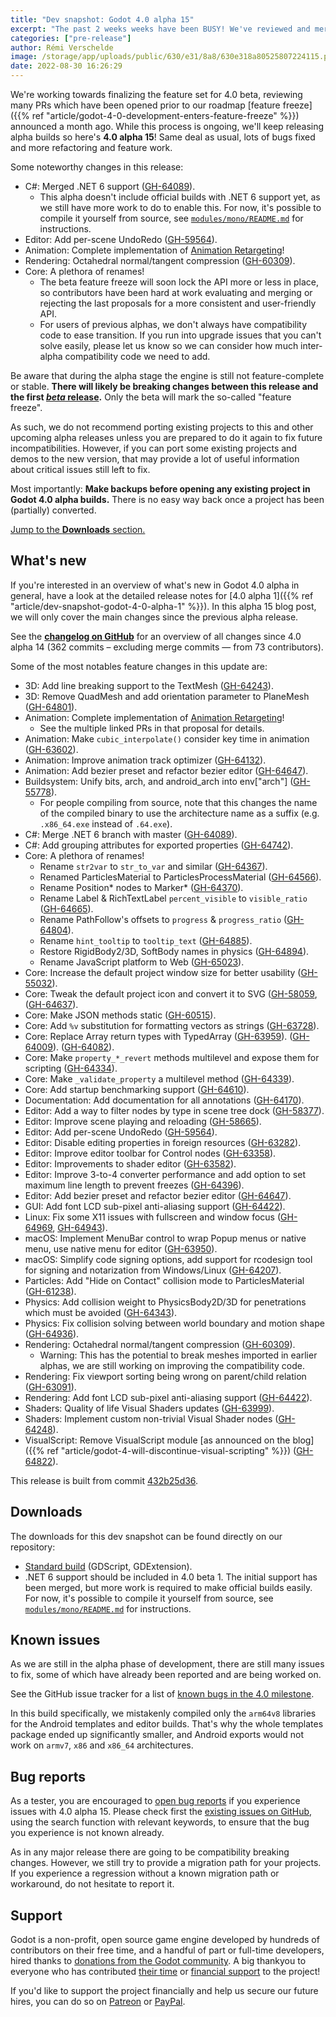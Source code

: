 ```yaml
---
title: "Dev snapshot: Godot 4.0 alpha 15"
excerpt: "The past 2 weeks weeks have been BUSY! We've reviewed and merged a ton of Pull Requests to prepare for the imminent 4.0 beta release and make sure that we're as feature-complete as possible."
categories: ["pre-release"]
author: Rémi Verschelde
image: /storage/app/uploads/public/630/e31/8a8/630e318a80525807224115.png
date: 2022-08-30 16:26:29
---
```


We're working towards finalizing the feature set for 4.0 beta, reviewing many PRs which have been opened prior to our roadmap [feature freeze]({{% ref "article/godot-4-0-development-enters-feature-freeze" %}}) announced a month ago. While this process is ongoing, we'll keep releasing alpha builds so here's **4.0 alpha 15**! Same deal as usual, lots of bugs fixed and more refactoring and feature work.

Some noteworthy changes in this release:

- C#: Merged .NET 6 support ([GH-64089](https://github.com/godotengine/godot/pull/64089)).
  * This alpha doesn't include official builds with .NET 6 support yet, as we still have more work to do to enable this. For now, it's possible to compile it yourself from source, see [`modules/mono/README.md`](https://github.com/godotengine/godot/blob/master/modules/mono/README.md) for instructions.
- Editor: Add per-scene UndoRedo ([GH-59564](https://github.com/godotengine/godot/pull/59564)).
- Animation: Complete implementation of [Animation Retargeting](https://github.com/godotengine/godot-proposals/issues/4510)!
- Rendering: Octahedral normal/tangent compression ([GH-60309](https://github.com/godotengine/godot/pull/60309)).
- Core: A plethora of renames!
  * The beta feature freeze will soon lock the API more or less in place, so contributors have been hard at work evaluating and merging or rejecting the last proposals for a more consistent and user-friendly API.
  * For users of previous alphas, we don't always have compatibility code to ease transition. If you run into upgrade issues that you can't solve easily, please let us know so we can consider how much inter-alpha compatibility code we need to add.

Be aware that during the alpha stage the engine is still not feature-complete or stable. **There will likely be breaking changes between this release and the first [*beta* release](https://en.wikipedia.org/wiki/Software_release_life_cycle#Beta).** Only the beta will mark the so-called "feature freeze".

As such, we do not recommend porting existing projects to this and other upcoming alpha releases unless you are prepared to do it again to fix future incompatibilities. However, if you can port some existing projects and demos to the new version, that may provide a lot of useful information about critical issues still left to fix.

Most importantly: **Make backups before opening any existing project in Godot 4.0 alpha builds.** There is no easy way back once a project has been (partially) converted.

[Jump to the **Downloads** section.](#downloads)

## What's new

If you're interested in an overview of what's new in Godot 4.0 alpha in general, have a look at the detailed release notes for [4.0 alpha 1]({{% ref "article/dev-snapshot-godot-4-0-alpha-1" %}}). In this alpha 15 blog post, we will only cover the main changes since the previous alpha release.

See the [**changelog on GitHub**](https://github.com/godotengine/godot/compare/106b6805018649b13da9e9508e80611f62ed660a...432b25d3649319517827dbf7bc275e81e0a2b92e) for an overview of all changes since 4.0 alpha 14 (362 commits – excluding merge commits ― from 73 contributors).

Some of the most notables feature changes in this update are:

- 3D: Add line breaking support to the TextMesh ([GH-64243](https://github.com/godotengine/godot/pull/64243)).
- 3D: Remove QuadMesh and add orientation parameter to PlaneMesh ([GH-64801](https://github.com/godotengine/godot/pull/64801)).
- Animation: Complete implementation of [Animation Retargeting](https://github.com/godotengine/godot-proposals/issues/4510)!
  * See the multiple linked PRs in that proposal for details.
- Animation: Make `cubic_interpolate()` consider key time in animation ([GH-63602](https://github.com/godotengine/godot/pull/63602)).
- Animation: Improve animation track optimizer ([GH-64132](https://github.com/godotengine/godot/pull/64132)).
- Animation: Add bezier preset and refactor bezier editor ([GH-64647](https://github.com/godotengine/godot/pull/64647)).
- Buildsystem: Unify bits, arch, and android_arch into env["arch"] ([GH-55778](https://github.com/godotengine/godot/pull/55778)).
  * For people compiling from source, note that this changes the name of the compiled binary to use the architecture name as a suffix (e.g. `.x86_64.exe` instead of `.64.exe`).
- C#: Merge .NET 6 branch with master ([GH-64089](https://github.com/godotengine/godot/pull/64089)).
- C#: Add grouping attributes for exported properties ([GH-64742](https://github.com/godotengine/godot/pull/64742)).
- Core: A plethora of renames!
  * Rename `str2var` to `str_to_var` and similar ([GH-64367](https://github.com/godotengine/godot/pull/64367)).
  * Renamed ParticlesMaterial to ParticlesProcessMaterial ([GH-64566](https://github.com/godotengine/godot/pull/64566)).
  * Rename Position\* nodes to Marker\* ([GH-64370](https://github.com/godotengine/godot/pull/64370)).
  * Rename Label & RichTextLabel `percent_visible` to `visible_ratio` ([GH-64665](https://github.com/godotengine/godot/pull/64665)).
  * Rename PathFollow's offsets to `progress` & `progress_ratio` ([GH-64804](https://github.com/godotengine/godot/pull/64804)).
  * Rename `hint_tooltip` to `tooltip_text` ([GH-64885](https://github.com/godotengine/godot/pull/64885)).
  * Restore RigidBody2/3D, SoftBody names in physics ([GH-64894](https://github.com/godotengine/godot/pull/64894)).
  * Rename JavaScript platform to Web ([GH-65023](https://github.com/godotengine/godot/pull/65023)).
- Core: Increase the default project window size for better usability ([GH-55032](https://github.com/godotengine/godot/pull/55032)).
- Core: Tweak the default project icon and convert it to SVG ([GH-58059](https://github.com/godotengine/godot/pull/58059), ([GH-64637](https://github.com/godotengine/godot/pull/64637)).
- Core: Make JSON methods static ([GH-60515](https://github.com/godotengine/godot/pull/60515)).
- Core: Add `%v` substitution for formatting vectors as strings ([GH-63728](https://github.com/godotengine/godot/pull/63728)).
- Core: Replace Array return types with TypedArray ([GH-63959](https://github.com/godotengine/godot/pull/63959)). ([GH-64009](https://github.com/godotengine/godot/pull/64009)). ([GH-64082](https://github.com/godotengine/godot/pull/64082)).
- Core: Make `property_*_revert` methods multilevel and expose them for scripting ([GH-64334](https://github.com/godotengine/godot/pull/64334)).
- Core: Make `_validate_property` a multilevel method ([GH-64339](https://github.com/godotengine/godot/pull/64339)).
- Core: Add startup benchmarking support ([GH-64610](https://github.com/godotengine/godot/pull/64610)).
- Documentation: Add documentation for all annotations ([GH-64170](https://github.com/godotengine/godot/pull/64170)).
- Editor: Add a way to filter nodes by type in scene tree dock ([GH-58377](https://github.com/godotengine/godot/pull/58377)).
- Editor: Improve scene playing and reloading ([GH-58665](https://github.com/godotengine/godot/pull/58665)).
- Editor: Add per-scene UndoRedo ([GH-59564](https://github.com/godotengine/godot/pull/59564)).
- Editor: Disable editing properties in foreign resources ([GH-63282](https://github.com/godotengine/godot/pull/63282)).
- Editor: Improve editor toolbar for Control nodes ([GH-63358](https://github.com/godotengine/godot/pull/63358)).
- Editor: Improvements to shader editor ([GH-63582](https://github.com/godotengine/godot/pull/63582)).
- Editor: Improve 3-to-4 converter performance and add option to set maximum line length to prevent freezes ([GH-64396](https://github.com/godotengine/godot/pull/64396)).
- Editor: Add bezier preset and refactor bezier editor ([GH-64647](https://github.com/godotengine/godot/pull/64647)).
- GUI: Add font LCD sub-pixel anti-aliasing support ([GH-64422](https://github.com/godotengine/godot/pull/64422)).
- Linux: Fix some X11 issues with fullscreen and window focus ([GH-64969](https://github.com/godotengine/godot/pull/64969), [GH-64943](https://github.com/godotengine/godot/pull/64943)).
- macOS: Implement MenuBar control to wrap Popup menus or native menu, use native menu for editor ([GH-63950](https://github.com/godotengine/godot/pull/63950)).
- macOS: Simplify code signing options, add support for rcodesign tool for signing and notarization from Windows/Linux ([GH-64207](https://github.com/godotengine/godot/pull/64207)).
- Particles: Add "Hide on Contact" collision mode to ParticlesMaterial ([GH-61238](https://github.com/godotengine/godot/pull/61238)).
- Physics: Add collision weight to PhysicsBody2D/3D for penetrations which must be avoided ([GH-64343](https://github.com/godotengine/godot/pull/64343)).
- Physics: Fix collision solving between world boundary and motion shape ([GH-64936](https://github.com/godotengine/godot/pull/64936)).
- Rendering: Octahedral normal/tangent compression ([GH-60309](https://github.com/godotengine/godot/pull/60309)).
  * Warning: This has the potential to break meshes imported in earlier alphas, we are still working on improving the compatibility code.
- Rendering: Fix viewport sorting being wrong on parent/child relation ([GH-63091](https://github.com/godotengine/godot/pull/63091)).
- Rendering: Add font LCD sub-pixel anti-aliasing support ([GH-64422](https://github.com/godotengine/godot/pull/64422)).
- Shaders: Quality of life Visual Shaders updates ([GH-63999](https://github.com/godotengine/godot/pull/63999)).
- Shaders: Implement custom non-trivial Visual Shader nodes ([GH-64248](https://github.com/godotengine/godot/pull/64248)).
- VisualScript: Remove VisualScript module [as announced on the blog]({{% ref "article/godot-4-will-discontinue-visual-scripting" %}}) ([GH-64822](https://github.com/godotengine/godot/pull/64822)).

This release is built from commit [432b25d36](https://github.com/godotengine/godot/commit/432b25d3649319517827dbf7bc275e81e0a2b92e).

<a id="downloads"></a>
## Downloads

The downloads for this dev snapshot can be found directly on our repository:

* [Standard build](https://downloads.tuxfamily.org/godotengine/4.0/alpha15/) (GDScript, GDExtension).
* .NET 6 support should be included in 4.0 beta 1. The initial support has been merged, but more work is required to make official builds easily. For now, it's possible to compile it yourself from source, see [`modules/mono/README.md`](https://github.com/godotengine/godot/blob/master/modules/mono/README.md) for instructions.

## Known issues

As we are still in the alpha phase of development, there are still many issues to fix, some of which have already been reported and are being worked on.

See the GitHub issue tracker for a list of [known bugs in the 4.0 milestone](https://github.com/godotengine/godot/issues?q=is%3Aissue+is%3Aopen+milestone%3A4.0+label%3Abug+).

In this build specifically, we mistakenly compiled only the `arm64v8` libraries for the Android templates and editor builds. That's why the whole templates package ended up significantly smaller, and Android exports would not work on `armv7`, `x86` and `x86_64` architectures.

## Bug reports

As a tester, you are encouraged to [open bug reports](https://github.com/godotengine/godot/issues) if you experience issues with 4.0 alpha 15. Please check first the [existing issues on GitHub](https://github.com/godotengine/godot/issues), using the search function with relevant keywords, to ensure that the bug you experience is not known already.

As in any major release there are going to be compatibility breaking changes. However, we still try to provide a migration path for your projects. If you experience a regression without a known migration path or workaround, do not hesitate to report it.

## Support

Godot is a non-profit, open source game engine developed by hundreds of contributors on their free time, and a handful of part or full-time developers, hired thanks to [donations from the Godot community](https://godotengine.org/donate). A big thankyou to everyone who has contributed [their time](https://github.com/godotengine/godot/blob/master/AUTHORS.md) or [financial support](https://github.com/godotengine/godot/blob/master/DONORS.md) to the project!

If you'd like to support the project financially and help us secure our future hires, you can do so on [Patreon](https://www.patreon.com/godotengine) or [PayPal](https://godotengine.org/donate).
